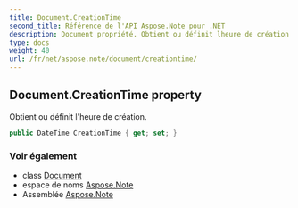 ```yaml
---
title: Document.CreationTime
second_title: Référence de l'API Aspose.Note pour .NET
description: Document propriété. Obtient ou définit lheure de création.
type: docs
weight: 40
url: /fr/net/aspose.note/document/creationtime/
---
```

## Document.CreationTime property

Obtient ou définit l'heure de création.

```csharp
public DateTime CreationTime { get; set; }
```

### Voir également

* class [Document](../)
* espace de noms [Aspose.Note](../../document/)
* Assemblée [Aspose.Note](../../../)


